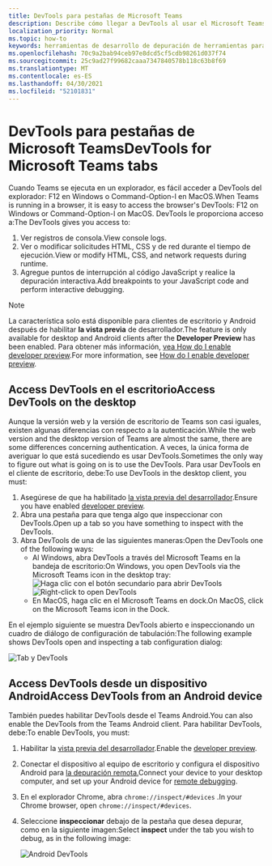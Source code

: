 ```yaml
---
title: DevTools para pestañas de Microsoft Teams
description: Describe cómo llegar a DevTools al usar el Microsoft Teams de escritorio
localization_priority: Normal
ms.topic: how-to
keywords: herramientas de desarrollo de depuración de herramientas para desarrolladores de cliente de escritorio chrome móvil
ms.openlocfilehash: 70c9a2bab94ceb97e8dcd5cf5cdb98261d037f74
ms.sourcegitcommit: 25c9ad27f99682caaa7347840578b118c63b8f69
ms.translationtype: MT
ms.contentlocale: es-ES
ms.lasthandoff: 04/30/2021
ms.locfileid: "52101831"
---
```

# <a name="devtools-for-microsoft-teams-tabs"></a><span data-ttu-id="72ee8-104">DevTools para pestañas de Microsoft Teams</span><span class="sxs-lookup"><span data-stu-id="72ee8-104">DevTools for Microsoft Teams tabs</span></span>

<span data-ttu-id="72ee8-105">Cuando Teams se ejecuta en un explorador, es fácil acceder a DevTools del explorador: F12 en Windows o Command-Option-I en MacOS.</span><span class="sxs-lookup"><span data-stu-id="72ee8-105">When Teams is running in a browser, it is easy to access the browser's DevTools: F12 on Windows or Command-Option-I on MacOS.</span></span> <span data-ttu-id="72ee8-106">DevTools le proporciona acceso a:</span><span class="sxs-lookup"><span data-stu-id="72ee8-106">The DevTools gives you access to:</span></span>

1. <span data-ttu-id="72ee8-107">Ver registros de consola.</span><span class="sxs-lookup"><span data-stu-id="72ee8-107">View console logs.</span></span>
1. <span data-ttu-id="72ee8-108">Ver o modificar solicitudes HTML, CSS y de red durante el tiempo de ejecución.</span><span class="sxs-lookup"><span data-stu-id="72ee8-108">View or modify HTML, CSS, and network requests during runtime.</span></span>
1. <span data-ttu-id="72ee8-109">Agregue puntos de interrupción al código JavaScript y realice la depuración interactiva.</span><span class="sxs-lookup"><span data-stu-id="72ee8-109">Add breakpoints to your JavaScript code and perform interactive debugging.</span></span>

> [!NOTE]
> <span data-ttu-id="72ee8-110">La característica solo está disponible para clientes de escritorio y Android después de habilitar **la vista previa** de desarrollador.</span><span class="sxs-lookup"><span data-stu-id="72ee8-110">The feature is only available for desktop and Android clients after the **Developer Preview** has been enabled.</span></span> <span data-ttu-id="72ee8-111">Para obtener más información, [vea How do I enable developer preview](~/resources/dev-preview/developer-preview-intro.md).</span><span class="sxs-lookup"><span data-stu-id="72ee8-111">For more information, see [How do I enable developer preview](~/resources/dev-preview/developer-preview-intro.md).</span></span>

## <a name="access-devtools-on-the-desktop"></a><span data-ttu-id="72ee8-112">Access DevTools en el escritorio</span><span class="sxs-lookup"><span data-stu-id="72ee8-112">Access DevTools on the desktop</span></span>

<span data-ttu-id="72ee8-113">Aunque la versión web y la versión de escritorio de Teams son casi iguales, existen algunas diferencias con respecto a la autenticación.</span><span class="sxs-lookup"><span data-stu-id="72ee8-113">While the web version and the desktop version of Teams are almost the same, there are some differences concerning authentication.</span></span> <span data-ttu-id="72ee8-114">A veces, la única forma de averiguar lo que está sucediendo es usar DevTools.</span><span class="sxs-lookup"><span data-stu-id="72ee8-114">Sometimes the only way to figure out what is going on is to use the DevTools.</span></span> <span data-ttu-id="72ee8-115">Para usar DevTools en el cliente de escritorio, debe:</span><span class="sxs-lookup"><span data-stu-id="72ee8-115">To use DevTools in the desktop client, you must:</span></span>

1. <span data-ttu-id="72ee8-116">Asegúrese de que ha habilitado [la vista previa del desarrollador](~/resources/dev-preview/developer-preview-intro.md).</span><span class="sxs-lookup"><span data-stu-id="72ee8-116">Ensure you have enabled [developer preview](~/resources/dev-preview/developer-preview-intro.md).</span></span>
1. <span data-ttu-id="72ee8-117">Abra una pestaña para que tenga algo que inspeccionar con DevTools.</span><span class="sxs-lookup"><span data-stu-id="72ee8-117">Open up a tab so you have something to inspect with the DevTools.</span></span>
1. <span data-ttu-id="72ee8-118">Abra DevTools de una de las siguientes maneras:</span><span class="sxs-lookup"><span data-stu-id="72ee8-118">Open the DevTools one of the following ways:</span></span>
    * <span data-ttu-id="72ee8-119">Al Windows, abra DevTools a través del Microsoft Teams en la bandeja de escritorio:</span><span class="sxs-lookup"><span data-stu-id="72ee8-119">On Windows, you open DevTools via the Microsoft Teams icon in the desktop tray:</span></span><br>
  <span data-ttu-id="72ee8-120">![Haga clic con el botón secundario para abrir DevTools](~/assets/images/dev-preview/devtools-right-click.png)</span><span class="sxs-lookup"><span data-stu-id="72ee8-120">![Right-click to open DevTools](~/assets/images/dev-preview/devtools-right-click.png)</span></span>
    * <span data-ttu-id="72ee8-121">En MacOS, haga clic en el Microsoft Teams en dock.</span><span class="sxs-lookup"><span data-stu-id="72ee8-121">On MacOS, click on the Microsoft Teams icon in the Dock.</span></span>

<span data-ttu-id="72ee8-122">En el ejemplo siguiente se muestra DevTools abierto e inspeccionando un cuadro de diálogo de configuración de tabulación:</span><span class="sxs-lookup"><span data-stu-id="72ee8-122">The following example shows DevTools open and inspecting a tab configuration dialog:</span></span>

   ![Tab y DevTools](~/assets/images/dev-preview/tab-and-devtools.png)

## <a name="access-devtools-from-an-android-device"></a><span data-ttu-id="72ee8-124">Access DevTools desde un dispositivo Android</span><span class="sxs-lookup"><span data-stu-id="72ee8-124">Access DevTools from an Android device</span></span>

<span data-ttu-id="72ee8-125">También puedes habilitar DevTools desde el Teams Android.</span><span class="sxs-lookup"><span data-stu-id="72ee8-125">You can also enable the DevTools from the Teams Android client.</span></span> <span data-ttu-id="72ee8-126">Para habilitar DevTools, debe:</span><span class="sxs-lookup"><span data-stu-id="72ee8-126">To enable DevTools, you must:</span></span>

1. <span data-ttu-id="72ee8-127">Habilitar la [vista previa del desarrollador](~/resources/dev-preview/developer-preview-intro.md).</span><span class="sxs-lookup"><span data-stu-id="72ee8-127">Enable the [developer preview](~/resources/dev-preview/developer-preview-intro.md).</span></span>
1. <span data-ttu-id="72ee8-128">Conectar el dispositivo al equipo de escritorio y configura el dispositivo Android para [la depuración remota.](https://developers.google.com/web/tools/chrome-devtools/remote-debugging/)</span><span class="sxs-lookup"><span data-stu-id="72ee8-128">Connect your device to your desktop computer, and set up your Android device for [remote debugging](https://developers.google.com/web/tools/chrome-devtools/remote-debugging/).</span></span>
1. <span data-ttu-id="72ee8-129">En el explorador Chrome, abra `chrome://inspect/#devices` .</span><span class="sxs-lookup"><span data-stu-id="72ee8-129">In your Chrome browser, open `chrome://inspect/#devices`.</span></span>
1. <span data-ttu-id="72ee8-130">Seleccione **inspeccionar** debajo de la pestaña que desea depurar, como en la siguiente imagen:</span><span class="sxs-lookup"><span data-stu-id="72ee8-130">Select **inspect** under the tab you wish to debug, as in the following image:</span></span>

   ![Android DevTools](~/assets/images/android-devtools.png)
